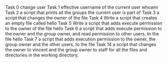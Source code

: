 Task 0 change user
Task 1 effective username of the current user whoami
Task 2 a script that prints all the groups the current user is part of
Task 3  a script that changes the owner of the file
Task 4 Write a script that creates an empty file called hello
Task 5 Write a script that adds execute permission to the owner of the file hello
Task 6 a script that adds execute permission to the owner and the group owner, and read permission to other users, to the file hello
Task 7 a script that adds execution permission to the owner, the group owner and the other users, to the file
Task 14  a script that changes the owner to vincent and the group owner to staff for all the files and directories in the working directory.
